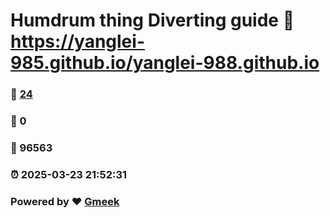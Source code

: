 # Humdrum thing Diverting guide :link: https://yanglei-985.github.io/yanglei-988.github.io 
### :page_facing_up: [24](https://yanglei-985.github.io/yanglei-988.github.io/tag.html) 
### :speech_balloon: 0 
### :hibiscus: 96563 
### :alarm_clock: 2025-03-23 21:52:31 
### Powered by :heart: [Gmeek](https://github.com/Meekdai/Gmeek)
